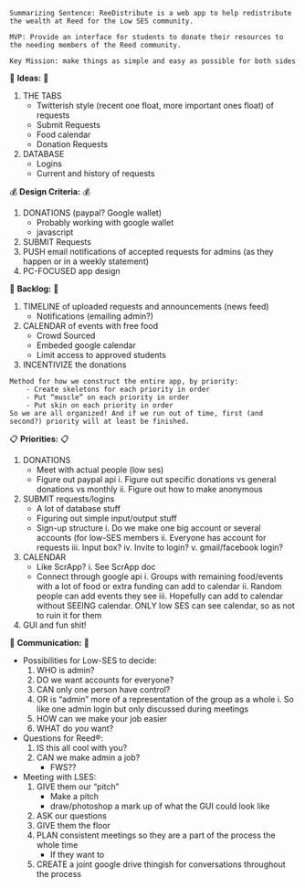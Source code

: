 ```
Summarizing Sentence: ReeDistribute is a web app to help redistribute the wealth at Reed for the Low SES community.

MVP: Provide an interface for students to donate their resources to the needing members of the Reed community.

Key Mission: make things as simple and easy as possible for both sides
```
:dancer:
__Ideas:__
:dancer:

1. THE TABS
    * Twitterish style (recent one float, more important ones float) of requests 
    * Submit Requests
    * Food calendar
    * Donation Requests
2. DATABASE
    * Logins
    * Current and history of requests

:moneybag: __Design Criteria:__ :moneybag:

1. DONATIONS (paypal? Google wallet)
    * Probably working with google wallet
    * javascript  
2. SUBMIT Requests
3. PUSH email notifications of accepted requests for admins (as they happen or in a weekly statement)
4. PC-FOCUSED app design

:floppy_disk: __Backlog:__ :floppy_disk:

1. TIMELINE of uploaded requests and announcements (news feed)
    * Notifications (emailing admin?)
2. CALENDAR of events with free food
    * Crowd Sourced
    * Embeded google calendar
    * Limit access to approved students
3. INCENTIVIZE the donations
```
Method for how we construct the entire app, by priority:
    - Create skeletons for each priority in order 
    - Put “muscle” on each priority in order
    - Put skin on each priority in order
So we are all organized! And if we run out of time, first (and second?) priority will at least be finished.
```
:clipboard: __Priorities:__ :clipboard:

1. DONATIONS
    * Meet with actual people (low ses)
    * Figure out paypal api 
        i. Figure out specific donations vs general donations vs monthly 
        ii. Figure out how to make anonymous 
2. SUBMIT requests/logins
    * A lot of database stuff
    * Figuring out simple input/output stuff
    * Sign-up structure
        i. Do we make one big account or several accounts (for low-SES members
        ii. Everyone has account for requests 
        iii. Input box? 
        iv. Invite to login?
        v. gmail/facebook login? 
3. CALENDAR
    * Like ScrApp?
        i. See ScrApp doc
    * Connect through google api
        i. Groups with remaining food/events with a lot of food or extra funding can add to calendar 
        ii. Random people can add events they see 
        iii. Hopefully can add to calendar without SEEING calendar. ONLY low SES can see calendar, so as not to ruin it for them 
4. GUI and fun shit! 

:speech_balloon: __Communication:__ :speech_balloon:

* Possibilities for Low-SES to decide:
    1. WHO is admin? 
    2. DO we want accounts for everyone?
    3. CAN only one person have control?
    4. OR is “admin” more of a representation of the group as a whole
        i. So like one admin login but only discussed during meetings
    5. HOW can we make your job easier
    6. WHAT do _you_ want? 
* Questions for Reed®:
    1. IS this all cool with you?
    2. CAN we make admin a job?
        * FWS?? 
* Meeting with LSES:
    1. GIVE them our “pitch” 
        * Make a pitch
        * draw/photoshop a mark up of what the GUI could look like
    2. ASK our questions 
    3. GIVE them the floor
    4. PLAN consistent meetings so they are a part of the process the whole time
        * If they want to 
    5. CREATE a joint google drive thingish for conversations throughout the process 
